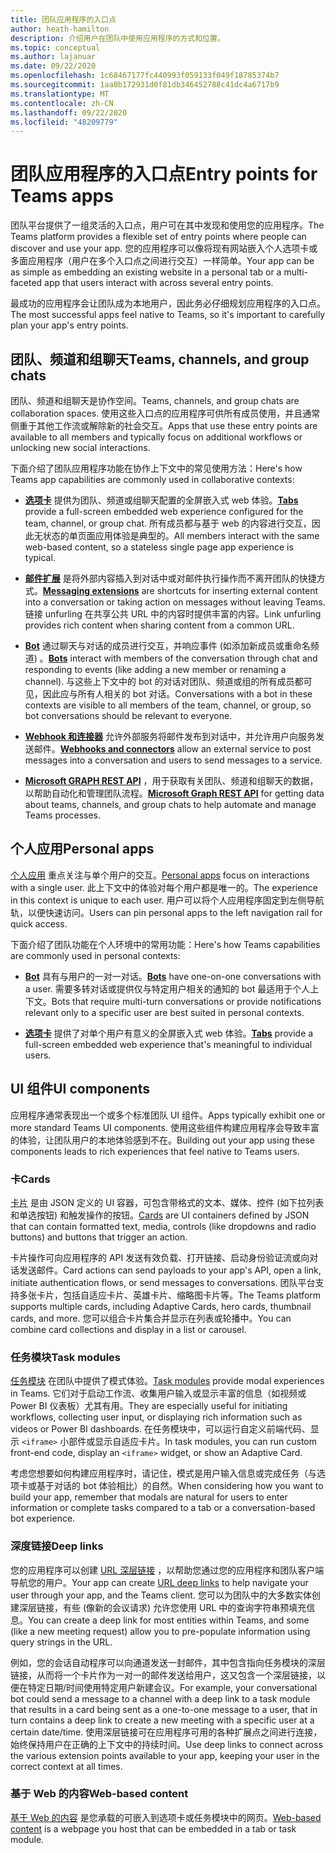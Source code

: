 ```yaml
---
title: 团队应用程序的入口点
author: heath-hamilton
description: 介绍用户在团队中使用应用程序的方式和位置。
ms.topic: conceptual
ms.author: lajanuar
ms.date: 09/22/2020
ms.openlocfilehash: 1c68467177fc440993f059133f049f18785374b7
ms.sourcegitcommit: 1aa0b172931d0f81db346452788c41dc4a6717b9
ms.translationtype: MT
ms.contentlocale: zh-CN
ms.lasthandoff: 09/22/2020
ms.locfileid: "48209779"
---
```

# <a name="entry-points-for-teams-apps"></a><span data-ttu-id="f31d3-103">团队应用程序的入口点</span><span class="sxs-lookup"><span data-stu-id="f31d3-103">Entry points for Teams apps</span></span>

<span data-ttu-id="f31d3-104">团队平台提供了一组灵活的入口点，用户可在其中发现和使用您的应用程序。</span><span class="sxs-lookup"><span data-stu-id="f31d3-104">The Teams platform provides a flexible set of entry points where people can discover and use your app.</span></span> <span data-ttu-id="f31d3-105">您的应用程序可以像将现有网站嵌入个人选项卡或多面应用程序（用户在多个入口点之间进行交互）一样简单。</span><span class="sxs-lookup"><span data-stu-id="f31d3-105">Your app can be as simple as embedding an existing website in a personal tab or a multi-faceted app that users interact with across several entry points.</span></span>

<span data-ttu-id="f31d3-106">最成功的应用程序会让团队成为本地用户，因此务必仔细规划应用程序的入口点。</span><span class="sxs-lookup"><span data-stu-id="f31d3-106">The most successful apps feel native to Teams, so it's important to carefully plan your app's entry points.</span></span>

## <a name="teams-channels-and-group-chats"></a><span data-ttu-id="f31d3-107">团队、频道和组聊天</span><span class="sxs-lookup"><span data-stu-id="f31d3-107">Teams, channels, and group chats</span></span>

<span data-ttu-id="f31d3-108">团队、频道和组聊天是协作空间。</span><span class="sxs-lookup"><span data-stu-id="f31d3-108">Teams, channels, and group chats are collaboration spaces.</span></span> <span data-ttu-id="f31d3-109">使用这些入口点的应用程序可供所有成员使用，并且通常侧重于其他工作流或解除新的社会交互。</span><span class="sxs-lookup"><span data-stu-id="f31d3-109">Apps that use these entry points are available to all members and typically focus on additional workflows or unlocking new social interactions.</span></span>

<span data-ttu-id="f31d3-110">下面介绍了团队应用程序功能在协作上下文中的常见使用方法：</span><span class="sxs-lookup"><span data-stu-id="f31d3-110">Here's how Teams app capabilities are commonly used in collaborative contexts:</span></span>

* <span data-ttu-id="f31d3-111">[**选项卡**](~/tabs/what-are-tabs.md) 提供为团队、频道或组聊天配置的全屏嵌入式 web 体验。</span><span class="sxs-lookup"><span data-stu-id="f31d3-111">[**Tabs**](~/tabs/what-are-tabs.md) provide a full-screen embedded web experience configured for the team, channel, or group chat.</span></span> <span data-ttu-id="f31d3-112">所有成员都与基于 web 的内容进行交互，因此无状态的单页面应用体验是典型的。</span><span class="sxs-lookup"><span data-stu-id="f31d3-112">All members interact with the same web-based content, so a stateless single page app experience is typical.</span></span>

* <span data-ttu-id="f31d3-113">[**邮件扩展**](~/messaging-extensions/what-are-messaging-extensions.md) 是将外部内容插入到对话中或对邮件执行操作而不离开团队的快捷方式。</span><span class="sxs-lookup"><span data-stu-id="f31d3-113">[**Messaging extensions**](~/messaging-extensions/what-are-messaging-extensions.md) are shortcuts for inserting external content into a conversation or taking action on messages without leaving Teams.</span></span> <span data-ttu-id="f31d3-114">链接 unfurling 在共享公共 URL 中的内容时提供丰富的内容。</span><span class="sxs-lookup"><span data-stu-id="f31d3-114">Link unfurling provides rich content when sharing content from a common URL.</span></span>

* <span data-ttu-id="f31d3-115">[**Bot**](~/bots/what-are-bots.md) 通过聊天与对话的成员进行交互，并响应事件 (如添加新成员或重命名频道) 。</span><span class="sxs-lookup"><span data-stu-id="f31d3-115">[**Bots**](~/bots/what-are-bots.md) interact with members of the conversation through chat and responding to events (like adding a new member or renaming a channel).</span></span> <span data-ttu-id="f31d3-116">与这些上下文中的 bot 的对话对团队、频道或组的所有成员都可见，因此应与所有人相关的 bot 对话。</span><span class="sxs-lookup"><span data-stu-id="f31d3-116">Conversations with a bot in these contexts are visible to all members of the team, channel, or group, so bot conversations should be relevant to everyone.</span></span>

* <span data-ttu-id="f31d3-117">[**Webhook 和连接器**](~/webhooks-and-connectors/what-are-webhooks-and-connectors.md) 允许外部服务将邮件发布到对话中，并允许用户向服务发送邮件。</span><span class="sxs-lookup"><span data-stu-id="f31d3-117">[**Webhooks and connectors**](~/webhooks-and-connectors/what-are-webhooks-and-connectors.md) allow an external service to post messages into a conversation and users to send messages to a service.</span></span>

* <span data-ttu-id="f31d3-118">[**Microsoft GRAPH REST API**](https://docs.microsoft.com/graph/teams-concept-overview) ，用于获取有关团队、频道和组聊天的数据，以帮助自动化和管理团队流程。</span><span class="sxs-lookup"><span data-stu-id="f31d3-118">[**Microsoft Graph REST API**](https://docs.microsoft.com/graph/teams-concept-overview) for getting data about teams, channels, and group chats to help automate and manage Teams processes.</span></span>

## <a name="personal-apps"></a><span data-ttu-id="f31d3-119">个人应用</span><span class="sxs-lookup"><span data-stu-id="f31d3-119">Personal apps</span></span>

<span data-ttu-id="f31d3-120">[个人应用](~/concepts/design/personal-apps.md) 重点关注与单个用户的交互。</span><span class="sxs-lookup"><span data-stu-id="f31d3-120">[Personal apps](~/concepts/design/personal-apps.md) focus on interactions with a single user.</span></span> <span data-ttu-id="f31d3-121">此上下文中的体验对每个用户都是唯一的。</span><span class="sxs-lookup"><span data-stu-id="f31d3-121">The experience in this context is unique to each user.</span></span> <span data-ttu-id="f31d3-122">用户可以将个人应用程序固定到左侧导航轨，以便快速访问。</span><span class="sxs-lookup"><span data-stu-id="f31d3-122">Users can pin personal apps to the left navigation rail for quick access.</span></span>

<span data-ttu-id="f31d3-123">下面介绍了团队功能在个人环境中的常用功能：</span><span class="sxs-lookup"><span data-stu-id="f31d3-123">Here's how Teams capabilities are commonly used in personal contexts:</span></span>

* <span data-ttu-id="f31d3-124">[**Bot**](~/bots/what-are-bots.md) 具有与用户的一对一对话。</span><span class="sxs-lookup"><span data-stu-id="f31d3-124">[**Bots**](~/bots/what-are-bots.md) have one-on-one conversations with a user.</span></span> <span data-ttu-id="f31d3-125">需要多转对话或提供仅与特定用户相关的通知的 bot 最适用于个人上下文。</span><span class="sxs-lookup"><span data-stu-id="f31d3-125">Bots that require multi-turn conversations or provide notifications relevant only to a specific user are best suited in personal contexts.</span></span>

* <span data-ttu-id="f31d3-126">[**选项卡**](~/tabs/what-are-tabs.md) 提供了对单个用户有意义的全屏嵌入式 web 体验。</span><span class="sxs-lookup"><span data-stu-id="f31d3-126">[**Tabs**](~/tabs/what-are-tabs.md) provide a full-screen embedded web experience that's meaningful to individual users.</span></span>

## <a name="ui-components"></a><span data-ttu-id="f31d3-127">UI 组件</span><span class="sxs-lookup"><span data-stu-id="f31d3-127">UI components</span></span>

<span data-ttu-id="f31d3-128">应用程序通常表现出一个或多个标准团队 UI 组件。</span><span class="sxs-lookup"><span data-stu-id="f31d3-128">Apps typically exhibit one or more standard Teams UI components.</span></span> <span data-ttu-id="f31d3-129">使用这些组件构建应用程序会导致丰富的体验，让团队用户的本地体验感到不在。</span><span class="sxs-lookup"><span data-stu-id="f31d3-129">Building out your app using these components leads to rich experiences that feel native to Teams users.</span></span>

### <a name="cards"></a><span data-ttu-id="f31d3-130">卡</span><span class="sxs-lookup"><span data-stu-id="f31d3-130">Cards</span></span>

<span data-ttu-id="f31d3-131">[卡片](~/task-modules-and-cards/what-are-cards.md) 是由 JSON 定义的 UI 容器，可包含带格式的文本、媒体、控件 (如下拉列表和单选按钮) 和触发操作的按钮。</span><span class="sxs-lookup"><span data-stu-id="f31d3-131">[Cards](~/task-modules-and-cards/what-are-cards.md) are UI containers defined by JSON that can contain formatted text, media, controls (like dropdowns and radio buttons) and buttons that trigger an action.</span></span>

<span data-ttu-id="f31d3-132">卡片操作可向应用程序的 API 发送有效负载、打开链接、启动身份验证流或向对话发送邮件。</span><span class="sxs-lookup"><span data-stu-id="f31d3-132">Card actions can send payloads to your app's API, open a link, initiate authentication flows, or send messages to conversations.</span></span> <span data-ttu-id="f31d3-133">团队平台支持多张卡片，包括自适应卡片、英雄卡片、缩略图卡片等。</span><span class="sxs-lookup"><span data-stu-id="f31d3-133">The Teams platform supports multiple cards, including Adaptive Cards, hero cards, thumbnail cards, and more.</span></span> <span data-ttu-id="f31d3-134">您可以组合卡片集合并显示在列表或轮播中。</span><span class="sxs-lookup"><span data-stu-id="f31d3-134">You can combine card collections and display in a list or carousel.</span></span>

### <a name="task-modules"></a><span data-ttu-id="f31d3-135">任务模块</span><span class="sxs-lookup"><span data-stu-id="f31d3-135">Task modules</span></span>

<span data-ttu-id="f31d3-136">[任务模块](~/task-modules-and-cards/what-are-task-modules.md) 在团队中提供了模式体验。</span><span class="sxs-lookup"><span data-stu-id="f31d3-136">[Task modules](~/task-modules-and-cards/what-are-task-modules.md) provide modal experiences in Teams.</span></span> <span data-ttu-id="f31d3-137">它们对于启动工作流、收集用户输入或显示丰富的信息（如视频或 Power BI 仪表板）尤其有用。</span><span class="sxs-lookup"><span data-stu-id="f31d3-137">They are especially useful for initiating workflows, collecting user input, or displaying rich information such as videos or Power BI dashboards.</span></span> <span data-ttu-id="f31d3-138">在任务模块中，可以运行自定义前端代码、显示 `<iframe>` 小部件或显示自适应卡片。</span><span class="sxs-lookup"><span data-stu-id="f31d3-138">In task modules, you can run custom front-end code, display an `<iframe>` widget, or show an Adaptive Card.</span></span>

<span data-ttu-id="f31d3-139">考虑您想要如何构建应用程序时，请记住，模式是用户输入信息或完成任务（与选项卡或基于对话的 bot 体验相比）的自然。</span><span class="sxs-lookup"><span data-stu-id="f31d3-139">When considering how you want to build your app, remember that modals are natural for users to enter information or complete tasks compared to a tab or a conversation-based bot experience.</span></span>

### <a name="deep-links"></a><span data-ttu-id="f31d3-140">深度链接</span><span class="sxs-lookup"><span data-stu-id="f31d3-140">Deep links</span></span>

<span data-ttu-id="f31d3-141">您的应用程序可以创建 [URL 深层链接](~/concepts/build-and-test/deep-links.md) ，以帮助您通过您的应用程序和团队客户端导航您的用户。</span><span class="sxs-lookup"><span data-stu-id="f31d3-141">Your app can create [URL deep links](~/concepts/build-and-test/deep-links.md) to help navigate your user through your app, and the Teams client.</span></span> <span data-ttu-id="f31d3-142">您可以为团队中的大多数实体创建深层链接，有些 (像新的会议请求) 允许您使用 URL 中的查询字符串预填充信息。</span><span class="sxs-lookup"><span data-stu-id="f31d3-142">You can create a deep link for most entities within Teams, and some (like a new meeting request) allow you to pre-populate information using query strings in the URL.</span></span>

<span data-ttu-id="f31d3-143">例如，您的会话自动程序可以向通道发送一封邮件，其中包含指向任务模块的深层链接，从而将一个卡片作为一对一的邮件发送给用户，这又包含一个深层链接，以便在特定日期/时间使用特定用户新建会议。</span><span class="sxs-lookup"><span data-stu-id="f31d3-143">For example, your conversational bot could send a message to a channel with a deep link to a task module that results in a card being sent as a one-to-one message to a user, that in turn contains a deep link to create a new meeting with a specific user at a certain date/time.</span></span> <span data-ttu-id="f31d3-144">使用深层链接可在应用程序可用的各种扩展点之间进行连接，始终保持用户在正确的上下文中的持续时间。</span><span class="sxs-lookup"><span data-stu-id="f31d3-144">Use deep links to connect across the various extension points available to your app, keeping your user in the correct context at all times.</span></span>

### <a name="web-based-content"></a><span data-ttu-id="f31d3-145">基于 Web 的内容</span><span class="sxs-lookup"><span data-stu-id="f31d3-145">Web-based content</span></span>

<span data-ttu-id="f31d3-146">[基于 Web 的内容](~/tabs/how-to/create-tab-pages/content-page.md) 是您承载的可嵌入到选项卡或任务模块中的网页。</span><span class="sxs-lookup"><span data-stu-id="f31d3-146">[Web-based content](~/tabs/how-to/create-tab-pages/content-page.md) is a webpage you host that can be embedded in a tab or task module.</span></span>
